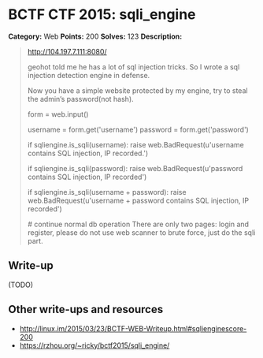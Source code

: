 # BCTF CTF 2015: sqli_engine

**Category:** Web
**Points:** 200
**Solves:** 123
**Description:** 

> http://104.197.7.111:8080/
> 
> geohot told me he has a lot of sql injection tricks. So I wrote a sql injection detection engine in defense.
> 
> Now you have a simple website protected by my engine, try to steal the admin’s password(not hash).
> 
> form = web.input()
> 
> username = form.get('username')
> password = form.get('password')
> 
> if sqliengine.is_sqli(username):
>     raise web.BadRequest(u'username contains SQL injection, IP recorded.')
> 
> if sqliengine.is_sqli(password):
>     raise web.BadRequest(u'password contains SQL injection, IP recorded')
> 
> if sqliengine.is_sqli(username + password):
>     raise web.BadRequest(u'username + password contains SQL injection, IP recorded')
> 
> \# continue normal db operation
> There are only two pages: login and register, please do not use web scanner to brute force, just do the sqli part.

## Write-up

(TODO)

## Other write-ups and resources

* <http://linux.im/2015/03/23/BCTF-WEB-Writeup.html#sqlienginescore-200>
* <https://rzhou.org/~ricky/bctf2015/sqli_engine/>